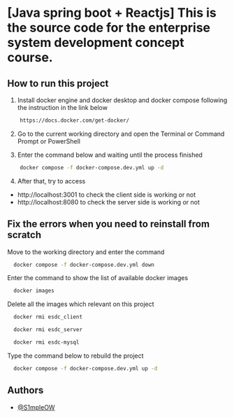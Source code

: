 # [Java spring boot + Reactjs] This is the source code for the enterprise system development concept course.

## How to run this project

1. Install docker engine and docker desktop and docker compose following the instruction in the link below

```bash
    https://docs.docker.com/get-docker/
```

2. Go to the current working directory and open the Terminal or Command Prompt or PowerShell

3. Enter the command below and waiting until the process finished

```bash
    docker compose -f docker-compose.dev.yml up -d
```

4. After that, try to access

- http://localhost:3001 to check the client side is working or not
- http://localhost:8080 to check the server side is working or not

## Fix the errors when you need to reinstall from scratch

Move to the working directory and enter the command

```bash
  docker compose -f docker-compose.dev.yml down
```

Enter the command to show the list of available docker images

```bash
  docker images
```

Delete all the images which relevant on this project

```bash
  docker rmi esdc_client

  docker rmi esdc_server

  docker rmi esdc-mysql
```

Type the command below to rebuild the project

```bash
  docker compose -f docker-compose.dev.yml up -d
```

## Authors

- [@S1mpleOW](https://www.github.com/s1mpleow)

